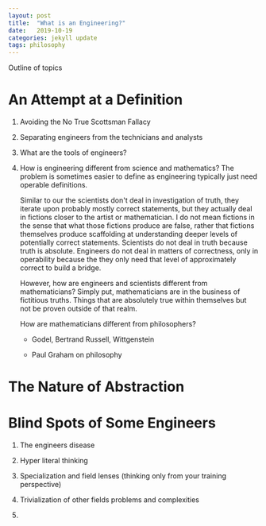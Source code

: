 ```yaml
---
layout: post
title:  "What is an Engineering?"
date:   2019-10-19
categories: jekyll update
tags: philosophy
---
```


Outline of topics


# An Attempt at a Definition

1. Avoiding the No True Scottsman Fallacy

2. Separating engineers from the technicians and analysts

3. What are the tools of engineers? 

4. How is engineering different from science and mathematics?
    The problem is sometimes easier to define as engineering typically just 
    need operable definitions.

    Similar to our the scientists don't deal in investigation of truth, they 
    iterate upon probably mostly correct statements, but they actually deal in 
    fictions closer to the artist or mathematician. I do not mean fictions in
    the sense that what those fictions produce are false, rather that fictions 
    themselves produce scaffolding at understanding deeper levels of potentially
    correct statements. Scientists do not deal in truth because truth is absolute.
    Engineers do not deal in matters of correctness, only in operability because 
    the they only need that level of approximately correct to build a bridge.

    However, how are engineers and scientists different from mathematicians? 
    Simply put, mathematicians are in the business of fictitious truths. Things
    that are absolutely true within themselves but not be proven outside of that realm.
    

    How are mathematicians different from philosophers? 

      - Godel, Bertrand Russell, Wittgenstein

      - Paul Graham on philosophy


# The Nature of Abstraction

# Blind Spots of Some Engineers
  1. The engineers disease

  2. Hyper literal thinking

  3. Specialization and field lenses (thinking only from your training perspective)

  4. Trivialization of other fields problems and complexities
  
  5.

